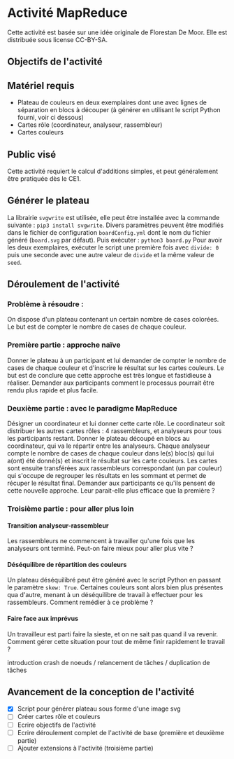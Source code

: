 # Activité MapReduce

Cette activité est basée sur une idée originale de Florestan De Moor.
Elle est distribuée sous license CC-BY-SA.

## Objectifs de l'activité


## Matériel requis

* Plateau de couleurs en deux exemplaires dont une avec lignes de séparation en blocs à découper (à générer en utilisant le script Python fourni, voir ci dessous)
* Cartes rôle (coordinateur, analyseur, rassembleur)
* Cartes couleurs

## Public visé

Cette activité requiert le calcul d'additions simples, et peut généralement être pratiquée dès le CE1.

## Générer le plateau

La librairie `svgwrite` est utilisée, elle peut être installée avec la commande suivante : `pip3 install svgwrite`.
Divers paramètres peuvent être modifiés dans le fichier de configuration `boardConfig.yml` dont le nom du fichier généré (`board.svg` par défaut).
Puis exécuter :
```python3 board.py```
Pour avoir les deux exemplaires, exécuter le script une première fois avec `divide: 0` puis une seconde avec une autre valeur de `divide` et la même valeur de `seed`.

## Déroulement de l'activité

### Problème à résoudre :

On dispose d'un plateau contenant un certain nombre de cases colorées. Le but est de compter le nombre de cases de chaque couleur.

### Première partie : approche naïve

Donner le plateau à un participant et lui demander de compter le nombre de cases de chaque couleur et d'inscrire le résultat sur les cartes couleurs.
Le but est de conclure que cette approche est très longue et fastidieuse à réaliser.
Demander aux participants comment le processus pourrait être rendu plus rapide et plus facile.

### Deuxième partie : avec le paradigme MapReduce

Désigner un coordinateur et lui donner cette carte rôle.
Le coordinateur soit distribuer les autres cartes rôles : 4 rassembleurs, et analyseurs pour tous les participants restant.
Donner le plateau découpé en blocs au coordinateur, qui va le répartir entre les analyseurs.
Chaque analyseur compte le nombre de cases de chaque couleur dans le(s) bloc(s) qui lui a(ont) été donné(s) et inscrit le résultat sur les carte couleurs.
Les cartes sont ensuite transférées aux rassembleurs correspondant (un par couleur) qui s'occupe de regrouper les résultats en les sommant et permet de récuper le résultat final.
Demander aux participants ce qu'ils pensent de cette nouvelle approche. Leur parait-elle plus efficace que la première ?

### Troisième partie : pour aller plus loin

#### Transition analyseur-rassembleur

Les rassembleurs ne commencent à travailler qu'une fois que les analyseurs ont terminé. Peut-on faire mieux pour aller plus vite ?

#### Déséquilibre de répartition des couleurs

Un plateau déséquilibré peut être généré avec le script Python en passant le paramètre `skew: True`.
Certaines couleurs sont alors bien plus présentes qua d'autre, menant à un déséquilibre de travail à effectuer pour les rassembleurs.
Comment remédier à ce problème ?

#### Faire face aux imprévus

Un travailleur est parti faire la sieste, et on ne sait pas quand il va revenir. Comment gérer cette situation pour tout de même finir rapidement le travail ?

introduction crash de noeuds / relancement de tâches / duplication de tâches

## Avancement de la conception de l'activité

* [x] Script pour générer plateau sous forme d'une image svg
* [ ] Créer cartes rôle et couleurs
* [ ] Ecrire objectifs de l'activité
* [ ] Ecrire déroulement complet de l'activité de base (première et deuxième partie)
* [ ] Ajouter extensions à l'activité (troisième partie)